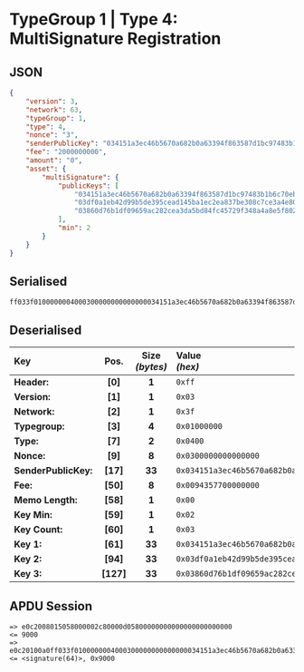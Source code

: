 # TypeGroup 1 | Type 4: MultiSignature Registration

## JSON

```json
{
	"version": 3,
	"network": 63,
	"typeGroup": 1,
	"type": 4,
	"nonce": "3",
	"senderPublicKey": "034151a3ec46b5670a682b0a63394f863587d1bc97483b1b6c70eb58e7f0aed192",
	"fee": "2000000000",
	"amount": "0",
	"asset": {
		"multiSignature": {
			"publicKeys": [
				"034151a3ec46b5670a682b0a63394f863587d1bc97483b1b6c70eb58e7f0aed192",
				"03df0a1eb42d99b5de395cead145ba1ec2ea837be308c7ce3a4e8018b7efc7fdb8",
				"03860d76b1df09659ac282cea3da5bd84fc45729f348a4a8e5f802186be72dc17f"
			],
			"min": 2
		}
	}
}
```

## Serialised

```shell
ff033f0100000004000300000000000000034151a3ec46b5670a682b0a63394f863587d1bc97483b1b6c70eb58e7f0aed1920094357700000000000203034151a3ec46b5670a682b0a63394f863587d1bc97483b1b6c70eb58e7f0aed19203df0a1eb42d99b5de395cead145ba1ec2ea837be308c7ce3a4e8018b7efc7fdb803860d76b1df09659ac282cea3da5bd84fc45729f348a4a8e5f802186be72dc17f
```

## Deserialised

| Key                  |   Pos.    | Size<br>_(bytes)_ | Value<br> _(hex)_                                                      |
| :------------------- | :-------: | :---------------: | :--------------------------------------------------------------------- |
| **Header:**          |  **[0]**  |       **1**       | `0xff`                                                                 |
| **Version:**         |  **[1]**  |       **1**       | `0x03`                                                                 |
| **Network:**         |  **[2]**  |       **1**       | `0x3f`                                                                 |
| **Typegroup:**       |  **[3]**  |       **4**       | `0x01000000`                                                           |
| **Type:**            |  **[7]**  |       **2**       | `0x0400`                                                               |
| **Nonce:**           |  **[9]**  |       **8**       | `0x0300000000000000`                                                   |
| **SenderPublicKey:** | **[17]**  |      **33**       | `0x034151a3ec46b5670a682b0a63394f863587d1bc97483b1b6c70eb58e7f0aed192` |
| **Fee:**             | **[50]**  |       **8**       | `0x0094357700000000`                                                   |
| **Memo Length:**     | **[58]**  |       **1**       | `0x00`                                                                 |
| **Key Min:**         | **[59]**  |       **1**       | `0x02`                                                                 |
| **Key Count:**       | **[60]**  |       **1**       | `0x03`                                                                 |
| **Key 1:**           | **[61]**  |      **33**       | `0x034151a3ec46b5670a682b0a63394f863587d1bc97483b1b6c70eb58e7f0aed192` |
| **Key 2:**           | **[94]**  |      **33**       | `0x03df0a1eb42d99b5de395cead145ba1ec2ea837be308c7ce3a4e8018b7efc7fdb8` |
| **Key 3:**           | **[127]** |      **33**       | `0x03860d76b1df09659ac282cea3da5bd84fc45729f348a4a8e5f802186be72dc17f` |

## APDU Session

```shell
=> e0c2008015058000002c80000d05800000000000000000000000
<= 9000
=> e0c20100a0ff033f0100000004000300000000000000034151a3ec46b5670a682b0a63394f863587d1bc97483b1b6c70eb58e7f0aed1920094357700000000000203034151a3ec46b5670a682b0a63394f863587d1bc97483b1b6c70eb58e7f0aed19203df0a1eb42d99b5de395cead145ba1ec2ea837be308c7ce3a4e8018b7efc7fdb803860d76b1df09659ac282cea3da5bd84fc45729f348a4a8e5f802186be72dc17f
<= <signature(64)>, 0x9000
```
